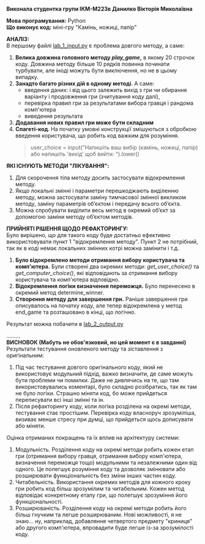 **Виконала студентка групи ІКМ-М223в Данилко Вікторія Миколаївна**  

**Мова програмування:** Python  
**Що виконує код:** міні-гру "Камінь, ножиці, папір"


**АНАЛІЗ:**  
В першому файлі [lab_1_input.py](https://github.com/danny-are-you-crazy/arch.sol-LAB/new/main/lab_1/lab_1_input.py) є проблема довгого методу, а саме:  
1. **Велика довжина головного методу *play_game*,** в якому 20 строчок коду. Довжина методу більше 10 рядків повинна 
починати турбувати, але іноді можуть бути виключення, но не в цьому випадку.
2. **Занадто багато різних дій в одному методі**. А саме:
   * введення даних: і від цього залежить вихід з гри чи обирання варіанту і продовження гри (зчитування коду далі),
   * перевірка правил гри за результатами вибора гравця і рандома комп'ютера
   * виведення результата
3. **Додавання нових правил гри може бути складним**
4. **Спагеті-код**. На початку умовні конструкції змішуються з обробкою введення користувача, що робить код важким для розуміння.
     > user_choice = input("Напишіть ваш вибір (камінь, ножиці, папір) або напишіть 'вихід' щоб вийти: ").lower()

**ЯКІ ІСНУЮТЬ МЕТОДИ "ЛІКУВАННЯ":**  
1. Для скорочення тіла методу досить застосувати відокремлення методу.
2. Якщо локальні змінні і параметри перешкоджають виділенню методу, можна застосувати заміну тимчасової змінної 
викликом методу, заміну параметрів об’єктом і передачу всього об’єкта.
3. Можна спробувати виділити весь метод в окремий об’єкт за допомогою заміни методу об’єктом методів.

**ПРИЙНЯТІ РІШЕННЯ ЩОДО РЕФАКТОРИНГУ:**  
Було вирішено, що для такого коду буде достатньо ефективно використовувати пункт 1 "відокремлення методу". 
Пункт 2 не потрібний, так як в коді немає локальних змінних котрі можна замінити і т.д. 
1. **Було відокремлено методи отримання вибору користувача та комп'ютера.** Були створені два окремих методи: 
*get_user_choice()* та *get_computer_choice()*, які відповідають за отримання вибору користувача та комп'ютера відповідно. 
2. **Відокремлення логіки визначення переможця.** Було перенесено в окремий метод determine_winner.
3. **Створення методу для завершення гри.** Раніше завершення гри описувалось на початку коду, але тепер відокремлена у метод end_game 
та розташовано в кінці, що логічно.  
  
Результат можна побачити в [lab_2_output.py](https://github.com/danny-are-you-crazy/arch.sol-LAB/new/main/lab_1/lab_2_output.py)

.........  
**ВИСНОВОК (Мабуть не обов'язковий, но цей момент є в завданні)**  
Результати тестування оновленого методу та зіставлення з оригінальним:
1. Під час тестування довгого оригінального коду, який не використовує модульний підхід, важко визначити, де саме можуть бути проблеми чи помилки.
Даже не дивлячись на те, що там використовувались коментарі, було складно розібратись, так як там не було логіки. Страшно міняти код, бо може прийдеться
переписувати всі інші змінні та ін.
2. Після рефакторингу коду, коли логіка розділена на окремі методи, тестування стає простішим. Перевірка коду власноруч зрозуміліша, визиває менше стресу
при думці, що прийдеться щось дописувати або міняти.

Оцінка отриманих покращень та їх вплив на архітектуру системи:
1. Модульність. Розділення коду на окремі методи робить кожен етап гри (отримання вибору гравця, отримання вибору комп'ютера, визначення переможця тощо) 
модульними та незалежними один від одного. Це полегшує розуміння коду та дозволяє змінювати або розширювати функціональність без зміни інших частин коду.
2. Читабельність. Використання окремих методів для кожного кроку гри робить код більш зрозумілим та читабельним. Кожен метод відповідає конкретному етапу гри, що полегшує зрозуміння його функціональності.
3. Розширюваність. Розділення коду на окремі методи робить його більш гнучким та легше розширюваним. Нові можливості, я не знаю... ну, наприклад, добавляння
четвертого предмету "криниця" або другого комп'ютера, впровадити буде легше із-за зрозумілості коду.
